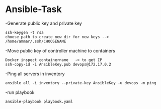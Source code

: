 # Ansible-Task
-Generate public key and private key
```
ssh-keygen -t rsa
choose path to create new dir for new keys --> /home/ammar/.ssh/CHOOSENAME
```
-Move public key of controller machine to containers
```
Docker inspect containername   -> to get IP
ssh-copy-id -i AnsibleKey.pub devops@172.17.0.2
```

-Ping all servers in inventory
```
ansible all -i inventory --private-key AnsibleKey -u devops -m ping

```

-run playbook
```
ansible-playbook playbook.yaml 
```
